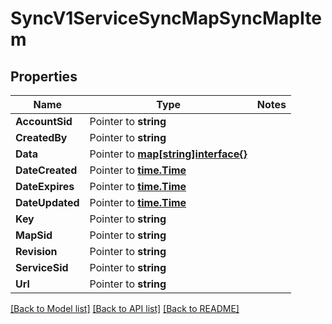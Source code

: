 # SyncV1ServiceSyncMapSyncMapItem

## Properties
Name | Type | Notes
------------ | ------------- | -------------
**AccountSid** | Pointer to **string** | 
**CreatedBy** | Pointer to **string** | 
**Data** | Pointer to [**map[string]interface{}**](.md) | 
**DateCreated** | Pointer to [**time.Time**](time.Time.md) | 
**DateExpires** | Pointer to [**time.Time**](time.Time.md) | 
**DateUpdated** | Pointer to [**time.Time**](time.Time.md) | 
**Key** | Pointer to **string** | 
**MapSid** | Pointer to **string** | 
**Revision** | Pointer to **string** | 
**ServiceSid** | Pointer to **string** | 
**Url** | Pointer to **string** | 

[[Back to Model list]](../README.md#documentation-for-models) [[Back to API list]](../README.md#documentation-for-api-endpoints) [[Back to README]](../README.md)


